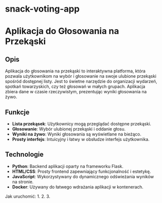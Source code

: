 # snack-voting-app
# Aplikacja do Głosowania na Przekąski

## Opis
Aplikacja do głosowania na przekąski to interaktywna platforma, która pozwala użytkownikom na wybór i głosowanie na swoje ulubione przekąski spośród dostępnej listy. Jest to świetne narzędzie do organizacji wydarzeń, spotkań towarzyskich, czy też głosowań w małych grupach. Aplikacja zbiera dane w czasie rzeczywistym, prezentując wyniki głosowania na żywo.

## Funkcje
- **Lista przekąsek**: Użytkownicy mogą przeglądać dostępne przekąski.
- **Głosowanie**: Wybór ulubionej przekąski i oddanie głosu.
- **Wyniki na żywo**: Wyniki głosowania są wyświetlane na bieżąco.
- **Prosty interfejs**: Intuicyjny i łatwy w obsłudze interfejs użytkownika.

## Technologie
- **Python**: Backend aplikacji oparty na frameworku Flask.
- **HTML/CSS**: Prosty frontend zapewniający funkcjonalność i estetykę.
- **JavaScript**: Wykorzystywany do dynamicznego odświeżania wyników na stronie.
- **Docker**: Używany do łatwego wdrażania aplikacji w kontenerach.

Jak uruchomić:
1.
2.
3.

